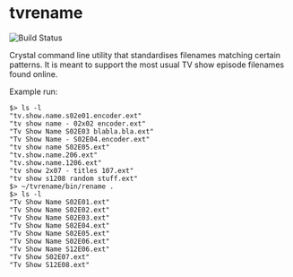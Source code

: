 # tvrename

![Build Status](https://github.com/guille/tvrename/actions/workflows/crystal.yml/badge.svg)

Crystal command line utility that standardises filenames matching certain patterns. It is meant to support the most usual TV show episode filenames found online.

Example run:

```
$> ls -l
"tv.show.name.s02e01.encoder.ext"
"tv show name - 02x02 encoder.ext"
"Tv Show Name S02E03 blabla.bla.ext"
"Tv Show Name - S02E04.encoder.ext"
"tv show name S02E05.ext"
"tv.show.name.206.ext"
"tv.show.name.1206.ext"
"tv show 2x07 - titles 107.ext"
"tv show s1208 random stuff.ext"
$> ~/tvrename/bin/rename .
$> ls -l
"Tv Show Name S02E01.ext"
"Tv Show Name S02E02.ext"
"Tv Show Name S02E03.ext"
"Tv Show Name S02E04.ext"
"Tv Show Name S02E05.ext"
"Tv Show Name S02E06.ext"
"Tv Show Name S12E06.ext"
"Tv Show S02E07.ext"
"Tv Show S12E08.ext"
```
